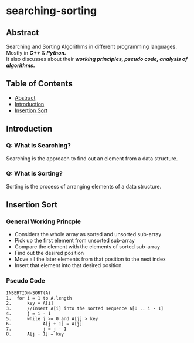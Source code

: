 # searching-sorting
## Abstract
Searching and Sorting Algorithms in different programming languages. Mostly in ***C++*** & ***Python.***  
It also discusses about their ***working principles, pseudo code, analysis of algorithms.***  
## Table of Contents
- [Abstract](#abstract)
- [Introduction](#introduction)
- [Insertion Sort](#insertion-sort)
## Introduction
### Q: What is Searching?  
Searching is the approach to find out an element from a data structure.  
### Q: What is Sorting?
Sorting is the process of arranging elements of a data structure.
## Insertion Sort
### General Working Princple
- Considers the whole array as sorted and unsorted sub-array
- Pick up the first element from unsorted sub-array
- Compare the element with the elements of sorted sub-array
- Find out the desired position
- Move all the later elements from that position to the next index
- Insert that element into that desired position.
### Pseudo Code
```
INSERTION-SORT(A)
1.  for i = 1 to A.length
2.      key = A[i]
3.      //Insert A[i] into the sorted sequence A[0 .. i - 1]
4.      j = i - 1
5.      while j >= 0 and A[j] > key
6.            A[j + 1] = A[j]
7.            j = j - 1
8.      A[j + 1] = key
```
